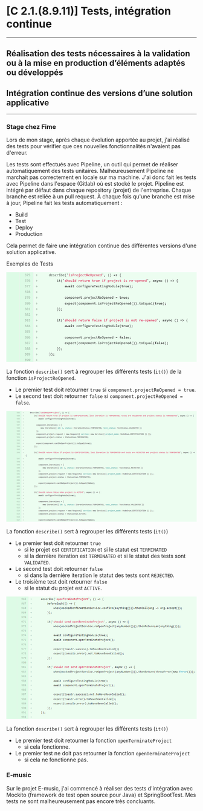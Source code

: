 # [C 2.1.(8.9.11)] Tests, intégration continue

---
## Réalisation des tests nécessaires à la validation ou à la mise en production d’éléments adaptés ou développés
## Intégration continue des versions d’une solution applicative

---
### Stage chez Fime

Lors de mon stage, après chaque évolution apportée au projet, j'ai réalisé 
des tests pour vérifier que ces nouvelles fonctionnalités n'avaient 
pas d'erreur.

Les tests sont effectués avec Pipeline, un outil qui permet de réaliser 
automatiquement des tests unitaires. 
Malheureusement Pipeline ne marchait pas correctement en locale 
sur ma machine.
J'ai donc fait les tests avec Pipeline dans l'espace (Gitlab) où est stocké 
le projet. Pipeline est intégré par défaut dans chaque repository (projet) 
de l'entreprise. 
Chaque branche est reliée à un pull request.
À chaque fois qu'une branche est mise à jour, Pipeline fait les tests
automatiquement : 

- Build
- Test
- Deploy
- Production

Cela permet de faire une intégration continue 
des différentes versions d'une solution applicative. 

Exemples de Tests

![Fime projet 2 mission 3](./doc/fime_projet_2_mission_3_test_1.png)

La fonction `describe()` sert à regrouper les différents tests (`it()`)
de la fonction `isProjectReOpened`.

- Le premier test doit retourner `true` si
  `component.projectReOpened = true`.
- Le second test doit retourner `false` si
  `component.projectReOpened = false`.

![Fime projet 2 mission 3](./doc/fime_projet_2_mission_3_test_2.png)

La fonction `describe()` sert à regrouper les différents tests (`it()`)

- Le premier test doit retourner `true`
    - si le projet est `CERTIFICATION` et si le statut est `TERMINATED`
    - si la dernière iteration est `TERMINATED` et si le statut des tests
      sont `VALIDATED`.
- Le second test doit retourner `false`
    - si dans la dernière iteration le statut des tests sont `REJECTED`.
- Le troisième test doit retourner `false`
    - si le statut du projet est `ACTIVE`.

![Fime projet 2 mission 3](./doc/fime_projet_2_mission_3_test_3.png)

La fonction `describe()` sert à regrouper les différents tests (`it()`)

- Le premier test doit retourner la fonction `openTerminateProject`
    - si cela fonctionne.
- Le premier test ne doit pas retourner la fonction `openTerminateProject`
    - si cela ne fonctionne pas.

### E-music

Sur le projet E-music, j'ai commencé à réaliser des tests d'intégration
avec Mockito (framework de test open source pour Java) et SpringBootTest.
Mes tests ne sont malheureusement pas encore très concluants. 